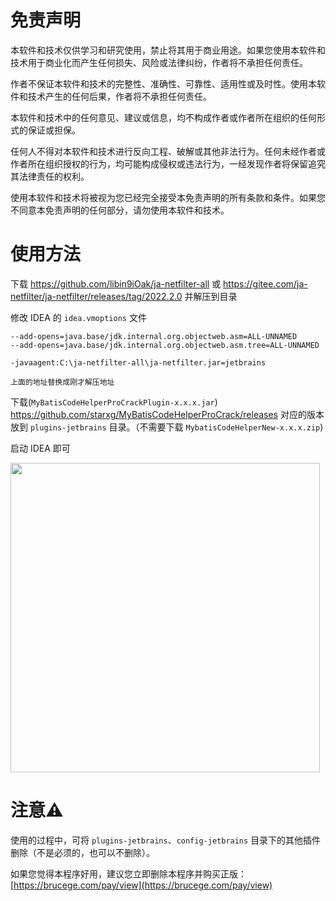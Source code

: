 # 免责声明

本软件和技术仅供学习和研究使用，禁止将其用于商业用途。如果您使用本软件和技术用于商业化而产生任何损失、风险或法律纠纷，作者将不承担任何责任。

作者不保证本软件和技术的完整性、准确性、可靠性、适用性或及时性。使用本软件和技术产生的任何后果，作者将不承担任何责任。

本软件和技术中的任何意见、建议或信息，均不构成作者或作者所在组织的任何形式的保证或担保。

任何人不得对本软件和技术进行反向工程、破解或其他非法行为。任何未经作者或作者所在组织授权的行为，均可能构成侵权或违法行为，一经发现作者将保留追究其法律责任的权利。

使用本软件和技术将被视为您已经完全接受本免责声明的所有条款和条件。如果您不同意本免责声明的任何部分，请勿使用本软件和技术。

# 使用方法

下载 https://github.com/libin9iOak/ja-netfilter-all 或 https://gitee.com/ja-netfilter/ja-netfilter/releases/tag/2022.2.0
并解压到目录

修改 IDEA 的 `idea.vmoptions` 文件

```text
--add-opens=java.base/jdk.internal.org.objectweb.asm=ALL-UNNAMED
--add-opens=java.base/jdk.internal.org.objectweb.asm.tree=ALL-UNNAMED

-javaagent:C:\ja-netfilter-all\ja-netfilter.jar=jetbrains

上面的地址替换成刚才解压地址
```

下载(`MyBatisCodeHelperProCrackPlugin-x.x.x.jar`) https://github.com/starxg/MyBatisCodeHelperProCrack/releases 对应的版本放到 `plugins-jetbrains` 目录。（不需要下载 `MybatisCodeHelperNew-x.x.x.zip`)


启动 IDEA 即可

<img width="495" src="https://user-images.githubusercontent.com/34997494/255570584-13bb94f9-d322-4329-b584-584269f1709c.png" alt="">

# 注意⚠️

使用的过程中，可将 `plugins-jetbrains`、`config-jetbrains` 目录下的其他插件删除（不是必须的，也可以不删除）。

如果您觉得本程序好用，建议您立即删除本程序并购买正版：[https://brucege.com/pay/view](https://brucege.com/pay/view)
